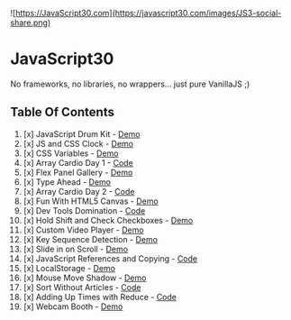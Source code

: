 ![https://JavaScript30.com](https://javascript30.com/images/JS3-social-share.png)

# JavaScript30

No frameworks, no libraries, no wrappers... just pure VanillaJS ;)


## Table Of Contents

1. [x] JavaScript Drum Kit - [Demo](http://arkpod.in/JavaScript30/01%20-%20JavaScript%20Drum%20Kit/index.html)
2. [x] JS and CSS Clock - [Demo](http://arkpod.in/JavaScript30/02%20-%20JS%20and%20CSS%20Clock/index.html)
3. [x] CSS Variables - [Demo](http://arkpod.in/JavaScript30/03%20-%20CSS%20Variables/index.html)
4. [x] Array Cardio Day 1 - [Code](./04%20-%20Array%20Cardio%20Day%201/index.html)
5. [x] Flex Panel Gallery - [Demo](http://arkpod.in/JavaScript30/05%20-%20Flex%20Panel%20Gallery/index.html)
6. [x] Type Ahead - [Demo](http://arkpod.in/JavaScript30/06%20-%20Type%20Ahead/index.html)
7. [x] Array Cardio Day 2 - [Code](./07%20-%20Array%20Cardio%20Day%202/index.html)
8. [x] Fun With HTML5 Canvas - [Demo](http://arkpod.in/JavaScript30/08%20-%20Fun%20with%20HTML5%20Canvas/index.html)
9. [x] Dev Tools Domination - [Code](./09%20-%20Dev%20Tools%20Domination/index.html)
10. [x] Hold Shift and Check Checkboxes - [Demo](http://arkpod.in/JavaScript30/10%20-%20Hold%20Shift%20and%20Check%20Checkboxes/index.html)
11. [x] Custom Video Player - [Demo](http://arkpod.in/JavaScript30/11%20-%20Custom%20Video%20Player/index.html)
12. [x] Key Sequence Detection - [Demo](http://arkpod.in/JavaScript30/12%20-%20Key%20Sequence%20Detection/index.html)
13. [x] Slide in on Scroll - [Demo](http://arkpod.in/JavaScript30/13%20-%20Slide%20in%20on%20Scroll/index.html)
14. [x] JavaScript References and Copying - [Code](./14%20-%20JavaScript%20References%20and%20Copying/index.html)
15. [x] LocalStorage - [Demo](http://arkpod.in/JavaScript30/15%20-%20LocalStorage/index.html)
16. [x] Mouse Move Shadow - [Demo](http://arkpod.in/JavaScript30/16%20-%20Mouse%20Move%20Shadow/index.html)
17. [x] Sort Without Articles - [Code](./17%20-%20Sort%20Without%20Articles/index.html)
18. [x] Adding Up Times with Reduce - [Code](./18%20-%20Adding%20Up%20Time%20with%20Reduce/index.html)
19. [x] Webcam Booth - [Demo](http://arkpod.in/JavaScript30/19%20-%20Webcam%20Fun/index.html)
